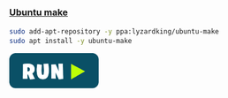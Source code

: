 ### [Ubuntu make](https://wiki.ubuntu.com/ubuntu-make)
```bash
sudo add-apt-repository -y ppa:lyzardking/ubuntu-make
sudo apt install -y ubuntu-make
```
[![bashrun-url](images/bashrun-url.png)](br:ubuntu-make)